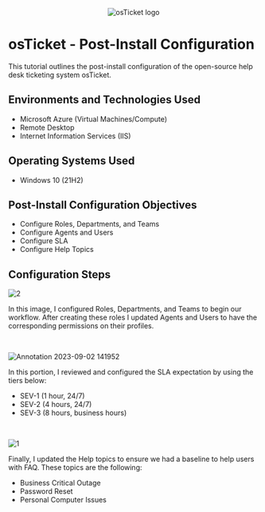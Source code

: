 <p align="center">
<img src="https://i.imgur.com/Clzj7Xs.png" alt="osTicket logo"/>
</p>

<h1>osTicket - Post-Install Configuration</h1>
This tutorial outlines the post-install configuration of the open-source help desk ticketing system osTicket.<br />


<h2>Environments and Technologies Used</h2>

- Microsoft Azure (Virtual Machines/Compute)
- Remote Desktop
- Internet Information Services (IIS)

<h2>Operating Systems Used </h2>

- Windows 10</b> (21H2)

<h2>Post-Install Configuration Objectives</h2>

- Configure Roles, Departments, and Teams
- Configure Agents and Users
- Configure SLA
- Configure Help Topics

<h2>Configuration Steps</h2>

<p>

![2](https://github.com/JCallerx/post-install-config/assets/143349237/bb8b5886-bb18-4c4e-a511-3e3fe50b5e11)


</p>
<p>
In this image, I configured Roles, Departments, and Teams to begin our workflow. After creating these roles I updated Agents and Users to have the corresponding permissions on their profiles. 

</p>
<br />

<p>

![Annotation 2023-09-02 141952](https://github.com/JCallerx/post-install-config/assets/143349237/0141e248-755f-423b-b48e-88d080798118)


</p>
<p>
In this portion, I reviewed and configured the SLA expectation by using the tiers below:

  - SEV-1 (1 hour, 24/7)
  - SEV-2 (4 hours, 24/7)
  - SEV-3 (8 hours, business hours)
</p>
<br />

<p>

![1](https://github.com/JCallerx/post-install-config/assets/143349237/1c72778f-177e-413c-b551-12b620dd0548)

  
</p>
<p>
Finally, I updated the Help topics to ensure we had a baseline to help users with FAQ. These topics are the following: 

  - Business Critical Outage
  - Password Reset
  - Personal Computer Issues

</p>
<br />
